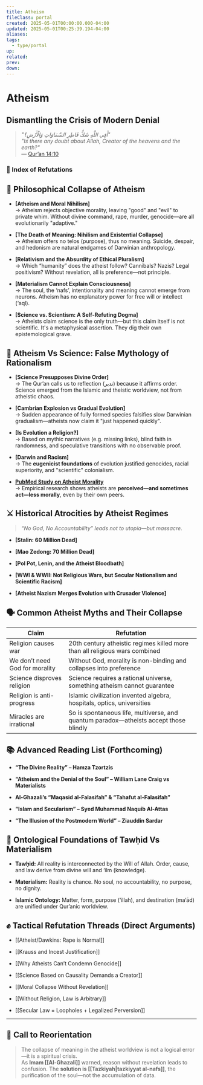 ```yaml
---
title: Atheism
fileClass: portal
created: 2025-05-01T00:00:00.000-04:00
updated: 2025-05-01T00:25:39.194-04:00
aliases: 
tags: 
  - type/portal 
up: 
related: 
prev: 
down: 
---
```


# Atheism

## Dismantling the Crisis of Modern Denial

> _"أَفِي اللَّهِ شَكٌّ فَاطِرِ السَّمَاوَاتِ وَالْأَرْضِ؟"_  
> _"Is there any doubt about Allah, Creator of the heavens and the earth?"_  
> — [Qur’an 14:10](https://quran.com/14/10)

### 📁 Index of Refutations

## 🧠 **Philosophical Collapse of Atheism**

- **[Atheism and Moral Nihilism]**  
    → Atheism rejects objective morality, leaving "good" and "evil" to private whim. Without divine command, rape, murder, genocide—are all evolutionarily "adaptive."
    
- **[The Death of Meaning: Nihilism and Existential Collapse]**  
    → Atheism offers no telos (purpose), thus no meaning. Suicide, despair, and hedonism are natural endgames of Darwinian anthropology.
    
- **[Relativism and the Absurdity of Ethical Pluralism]**  
    → Which “humanity” does the atheist follow? Cannibals? Nazis? Legal positivism? Without revelation, all is preference—not principle.
    
- **[Materialism Cannot Explain Consciousness]**  
    → The soul, the ‘nafs’, intentionality and meaning cannot emerge from neurons. Atheism has no explanatory power for free will or intellect (‘aql).
    
- **[Science vs. Scientism: A Self-Refuting Dogma]**  
    → Atheists claim science is the only truth—but this claim itself is not scientific. It's a metaphysical assertion. They dig their own epistemological grave.

## 🧬 **Atheism Vs Science: False Mythology of Rationalism**

- **[Science Presupposes Divine Order]**  
    → The Qur’an calls us to reflection (تدبر) because it affirms order. Science emerged from the Islamic and theistic worldview, not from atheistic chaos.
    
- **[Cambrian Explosion vs Gradual Evolution]**  
    → Sudden appearance of fully formed species falsifies slow Darwinian gradualism—atheists now claim it "just happened quickly".
    
- **[Is Evolution a Religion?]**  
    → Based on mythic narratives (e.g. missing links), blind faith in randomness, and speculative transitions with no observable proof.
    
- **[Darwin and Racism]**  
    → The **eugenicist foundations** of evolution justified genocides, racial superiority, and "scientific" colonialism.
    
- **[PubMed Study on Atheist Morality](https://www.ncbi.nlm.nih.gov/pmc/articles/PMC3981659/)**  
    → Empirical research shows atheists are **perceived—and sometimes act—less morally**, even by their own peers.

## ⚔️ **Historical Atrocities by Atheist Regimes**

> _“No God, No Accountability” leads not to utopia—but massacre._

- **[Stalin: 60 Million Dead]**
    
- **[Mao Zedong: 70 Million Dead]**
    
- **[Pol Pot, Lenin, and the Atheist Bloodbath]**
    
- **[WWI & WWII: Not Religious Wars, but Secular Nationalism and Scientific Racism]**
    
- **[Atheist Nazism Merges Evolution with Crusader Violence]**

## 🗣️ **Common Atheist Myths and Their Collapse**

|**Claim**|**Refutation**|
|---|---|
|Religion causes war|20th century atheistic regimes killed more than all religious wars combined|
|We don’t need God for morality|Without God, morality is non-binding and collapses into preference|
|Science disproves religion|Science requires a rational universe, something atheism cannot guarantee|
|Religion is anti-progress|Islamic civilization invented algebra, hospitals, optics, universities|
|Miracles are irrational|So is spontaneous life, multiverse, and quantum paradox—atheists accept those blindly|

## 📚 **Advanced Reading List (Forthcoming)**

- **“The Divine Reality” – Hamza Tzortzis**
    
- **“Atheism and the Denial of the Soul” – William Lane Craig vs Materialists**
    
- **Al-Ghazali’s “Maqasid al-Falasifah” & “Tahafut al-Falasifah”**
    
- **“Islam and Secularism” – Syed Muhammad Naquib Al-Attas**
    
- **“The Illusion of the Postmodern World” – Ziauddin Sardar**

## 🕌 Ontological Foundations of Tawḥid Vs Materialism

- **Tawḥid:** All reality is interconnected by the Will of Allah. Order, cause, and law derive from divine will and ‘ilm (knowledge).
    
- **Materialism:** Reality is chance. No soul, no accountability, no purpose, no dignity.
    
- **Islamic Ontology:** Matter, form, purpose (‘illah), and destination (ma‘ād) are unified under Qur’anic worldview.

## ✊ Tactical Refutation Threads (Direct Arguments)

- [[Atheist/Dawkins: Rape is Normal]]
    
- [[Krauss and Incest Justification]]
    
- [[Why Atheists Can’t Condemn Genocide]]
    
- [[Science Based on Causality Demands a Creator]]
    
- [[Moral Collapse Without Revelation]]
    
- [[Without Religion, Law is Arbitrary]]
    
- [[Secular Law = Loopholes + Legalized Perversion]]

---

## 🧭 Call to Reorientation

> The collapse of meaning in the atheist worldview is not a logical error—it is a spiritual crisis.  
> As **Imam [[Al-Ghazali]]** warned, reason without revelation leads to confusion. The **solution is [[Tazkiyah|tazkiyyat al-nafs]]**, the purification of the soul—not the accumulation of data.
